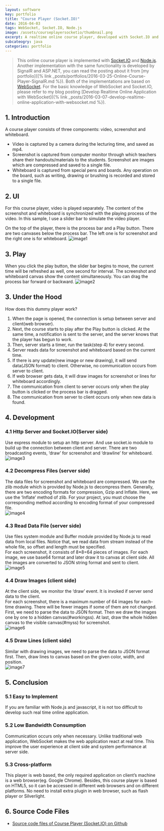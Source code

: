 ```yaml
---
layout: software
key: portfolio
title: "Course Player (Socket.IO)"
date: 2016-04-03
tags: WebSocket, Socket.IO, Node.js
image: /assets/courseplayersocketio/thumbnail.png
excerpt: A realtime online course player, developed with Socket.IO and Node.js
subcateogry: java
categories: portfolio
---
```


> This online course player is implemented with [Socket.IO](http://socket.io/) and [Node.js](https://nodejs.org/en/). Another implementation with the same functionality is developed by SignalR and ASP.NET, you can read the posting about it from [my portfolio]({% link _posts/portfolios/2016-03-25-Online-Course-Player-SignalR.md %}). Both of the implementations are based on [WebSocket](https://en.wikipedia.org/wiki/WebSocket). For the basic knowledge of WebSocket and Socket.IO, please refer to my blog posting [Develop Realtime Online Application with WebSocket]({% link _posts/2016-03-07-develop-realtime-online-application-with-websocket.md %}).

## 1. Introduction
A course player consists of three components: video, screenshot and whiteboard.

* Video is captured by a camera during the lecturing time, and saved as mp4.
* Screenshot is captured from computer monitor through which teachers share their handouts/materials to the students. Screenshot are images which are compressed and saved to a single file.
* Whiteboard is captured from special pens and boards. Any operation on the board, such as writing, drawing or brushing is recorded and stored to a single file.

## 2. UI
For this course player, video is played separately. The content of the screenshot and whiteboard is synchronized with the playing process of the video. In this sample, I use a slider bar to simulate the video player.

On the top of the player, there is the process bar and a Play button. There are two canvases below the process bar. The left one is for screenshot and the right one is for whiteboard.
![image1](/assets/courseplayersocketio/image1.png)  

## 3. Play
When you click the play button, the slider bar begins to move, the current time will be refreshed as well, one second for interval. The screenshot and whiteboard canvas show the content simultaneously. You can drag the process bar forward or backward.
![image2](/assets/courseplayersocketio/image2.png)  

## 3. Under the Hood
How does this dummy player work?  
1) When the page is opened, the connection is setup between server and client(web browser).  
2) Next, the course starts to play after the Play button is clicked. At the same time, a notification is sent to the server, and the server knows that the player has begun to work.  
3) Then, server starts a timer, run the task(step 4) for every second.  
4) Server reads data for screenshot and whiteboard based on the current time.  
5) If there is any update(new image or new drawing), it will send data(JSON format) to client. Otherwise, no communication occurs from server to client.  
6) If web browser gets data, it will draw images for screenshot or lines for whiteboard accordingly.  
7) The communication from client to server occurs only when the play button is clicked or the process bar is dragged.  
8) The communication from server to client occurs only when new data is found.  

## 4. Development
### 4.1 Http Server and Socket.IO(Server side)  
Use express module to setup an http server. And use socket.io module to build up the connection between client and server. There are two broadcasting events, ‘draw’ for screenshot and ‘drawline’ for whiteboard.  
![image3](/assets/courseplayersocketio/image3.png)  
### 4.2 Decompress Files (server side)  
The data files for screenshot and whiteboard are compressed. We use the zlib module which is provided by Node.js to decompress them. Generally, there are two encoding formats for compression, Gzip and Inflate. Here, we use the ‘Inflate’ method of zlib. For your project, you must choose the corresponding method according to encoding format of your compressed file.  
![image4](/assets/courseplayersocketio/image4.png)  
### 4.3 Read Data File (server side)  
Use files system module and Buffer module provided by Node.js to read data from local files. Notice that, we read data from stream instead of the whole file, so offset and length must be specified.  
For each screenshot, it consists of 8\*8=64 pieces of images. For each image, we use base64 format and later draw it to canvas at client side. All the images are converted to JSON string format and sent to client.  
![image5](/assets/courseplayersocketio/image5.png)  
### 4.4 Draw Images (client side)  
At the client side, we monitor the ‘draw’ event. It is invoked if server send data to the client.  
For each screenshot, there is a maximum number of 64 images for each-time drawing. There will be fewer images if some of them are not changed.  
First, we need to parse the data to JSON format. Then we draw the images one by one to a hidden canvas(\#workingss). At last, draw the whole hidden canvas to the visible canvas(\#myss) for screenshot.  
![image6](/assets/courseplayersocketio/image6.png)  
### 4.5 Draw Lines (client side)
Similar with drawing images, we need to parse the data to JSON format first. Then, draw lines to canvas based on the given  color, width, and position.  
![image7](/assets/courseplayersocketio/image7.png)  

## 5. Conclusion
### 5.1 Easy to Implement  
If you are familiar with Node.js and javascript, it is not too difficult to develop such real time online application.  
### 5.2 Low Bandwidth Consumption  
Communication occurs only when necessary. Unlike traditional web application, WebSocket makes the web application react at real time. This improve the user experience at client side and system performance at server side.  
### 5.3 Cross-platform  
This player is web based, the only required application on client’s machine is a web browser(eg. Google Chrome). Besides, this course player is based on HTML5, so it can be accessed in different web browsers and on different platforms. No need to install extra plugin in web browser, such as flash player or Silverlight.  

## 6. Source Code Files
* [Source code files of Course Player (Socket.IO) on Github](https://github.com/jojozhuang/Study/tree/master/NodeJs/CoursePlayer)
